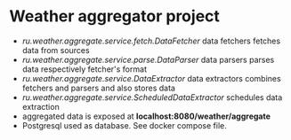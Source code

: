 # Weather aggregator project
- *ru.weather.aggregate.service.fetch.DataFetcher* data fetchers fetches data from sources
- *ru.weather.aggregate.service.parse.DataParser* data parsers parses data respectively fetcher's format
- *ru.weather.aggregate.service.DataExtractor* data extractors combines fetchers and parsers and also stores data
- *ru.weather.aggregate.service.ScheduledDataExtractor* schedules data extraction
- aggregated data is exposed at **localhost:8080/weather/aggregate**
- Postgresql used as database. See docker compose file.
